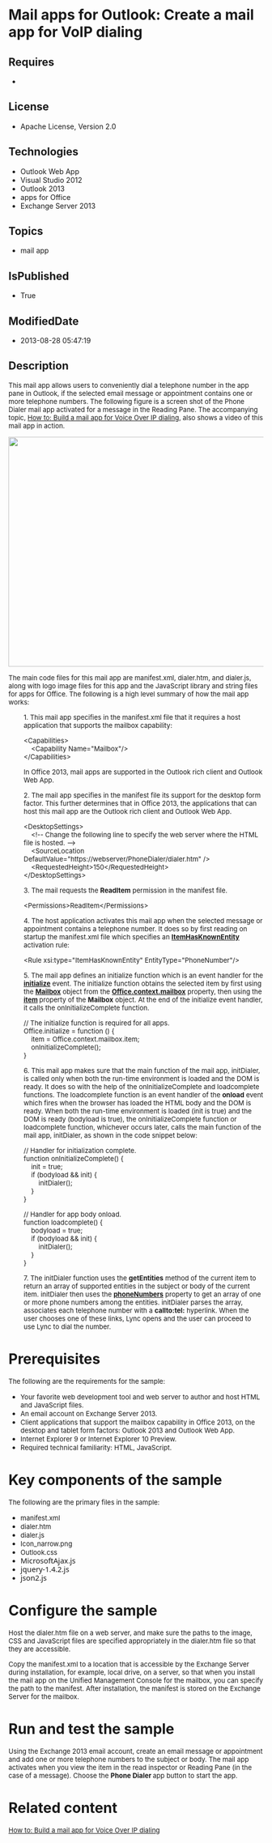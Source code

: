 # Mail apps for Outlook: Create a mail app for VoIP dialing
## Requires
* 
## License
* Apache License, Version 2.0
## Technologies
* Outlook Web App
* Visual Studio 2012
* Outlook 2013
* apps for Office
* Exchange Server 2013
## Topics
* mail app
## IsPublished
* True
## ModifiedDate
* 2013-08-28 05:47:19
## Description

<p><span style="font-size:small">This mail app allows users to conveniently dial a telephone number in the app pane in Outlook, if the selected email message or appointment contains one or more telephone numbers. The following figure is a screen shot of the
 Phone Dialer mail app activated for a message in the Reading Pane. The accompanying topic,
<a href="http://msdn.microsoft.com/en-us/library/office/apps/fp142164(v=office.15).aspx">
How to: Build a mail app for Voice Over IP dialing</a>,&nbsp;also shows a video of this mail app in action.</span></p>
<p><img id="60114" src="http://i1.code.msdn.s-msft.com/mail-apps-for-outlook-dc28341f/image/file/60114/1/mailapp_small.png" alt="" width="645" height="454"></p>
<p><span style="font-size:small">The main code files for this mail app are manifest.xml, dialer.htm, and dialer.js, along with logo image files for this app and the JavaScript library and string files for apps for Office. The following is a high level summary
 of how the mail app works:</span></p>
<p style="padding-left:30px"><span style="font-size:small">1.&nbsp;This mail app specifies in the manifest.xml file that it requires a host application that supports the mailbox capability:</span></p>
<p style="padding-left:30px"><span style="font-size:small">&lt;Capabilities&gt;</span><br>
<span style="font-size:small">&nbsp;&nbsp;&nbsp; &lt;Capability Name=&quot;Mailbox&quot;/&gt;</span><br>
<span style="font-size:small">&lt;/Capabilities&gt;</span></p>
<p style="padding-left:30px"><span style="font-size:small">In Office 2013,&nbsp;mail apps are supported in the Outlook rich client and&nbsp;Outlook Web App.</span></p>
<p style="padding-left:30px"><span style="font-size:small">2.&nbsp;The mail app specifies in the manifest file its support for the desktop form factor. This further determines that in Office 2013, the applications that can host this mail app are the Outlook
 rich client and Outlook Web App.</span></p>
<p style="padding-left:30px"><span style="font-size:small">&lt;DesktopSettings&gt;</span><br>
<span style="font-size:small">&nbsp;&nbsp;&nbsp; &lt;!-- Change the following line to specify the web server where the HTML file is hosted. --&gt;</span><br>
<span style="font-size:small">&nbsp;&nbsp;&nbsp; &lt;SourceLocation DefaultValue=&quot;https://webserver/PhoneDialer/dialer.htm&quot; /&gt;</span><br>
<span style="font-size:small">&nbsp;&nbsp;&nbsp; &lt;RequestedHeight&gt;150&lt;/RequestedHeight&gt;</span><br>
<span style="font-size:small">&lt;/DesktopSettings&gt;</span></p>
<p style="padding-left:30px"><span style="font-size:small">3.&nbsp;The mail requests the
<strong>ReadItem</strong> permission in the manifest file.</span></p>
<p style="padding-left:30px"><span style="font-size:small">&lt;Permissions&gt;ReadItem&lt;/Permissions&gt;&nbsp;</span></p>
<p style="padding-left:30px"><span style="font-size:small">4.&nbsp;The host application activates this mail app when the selected message or appointment contains a telephone number. It does so by first reading on startup the manifest.xml file which specifies
 an <strong><a href="http://msdn.microsoft.com/en-us/library/fp161166(v=office.15)">ItemHasKnownEntity</a></strong> activation rule:</span></p>
<p style="padding-left:30px"><span style="font-size:small">&lt;Rule xsi:type=&quot;ItemHasKnownEntity&quot; EntityType=&quot;PhoneNumber&quot;/&gt;</span></p>
<p style="padding-left:30px"><span style="font-size:small">5.&nbsp;The mail app defines an initialize function which is an event handler for the
<strong><a href="http://msdn.microsoft.com/en-us/library/fp161139.aspx">initialize</a></strong> event. The initialize function obtains the selected item by first using the
<strong><a href="http://msdn.microsoft.com/en-us/library/fp142162(v=office.15)">Mailbox</a></strong> object from the
<strong><a href="http://msdn.microsoft.com/en-us/library/fp161058(v=office.15)">Office.context.mailbox</a></strong> property, then using the
<strong><a href="http://msdn.microsoft.com/en-us/library/fp142196(v=office.15)">item</a>&nbsp;</strong>property of the
<strong>Mailbox</strong> object. At the end of the initialize event handler, it calls the onInitializeComplete function.</span></p>
<p style="padding-left:30px"><span style="font-size:small">// The initialize function is required for all apps.</span><br>
<span style="font-size:small">Office.initialize = function () {</span><br>
<span style="font-size:small">&nbsp;&nbsp;&nbsp; item = Office.context.mailbox.item;</span><br>
<span style="font-size:small">&nbsp;&nbsp;&nbsp; onInitializeComplete();</span><br>
<span style="font-size:small">}</span></p>
<p style="padding-left:30px"><span style="font-size:small">6.&nbsp;This mail app makes sure that the main function of the mail app, initDialer, is called only when both the run-time environment is loaded and the DOM is ready. It does so with the help of the
 onInitializeComplete and loadcomplete functions. The loadcomplete function is an event handler of the
<strong>onload</strong> event which fires when the browser has loaded the HTML body and the DOM is ready. When both the run-time environment is loaded (init is true) and the DOM is ready (bodyload is true), the onInitializeComplete function or loadcomplete
 function, whichever occurs later, calls the main function of the mail app, initDialer, as shown in the code snippet below:</span></p>
<p style="padding-left:30px"><span style="font-size:small">// Handler for initialization complete.</span><br>
<span style="font-size:small">function onInitializeComplete() {</span><br>
<span style="font-size:small">&nbsp;&nbsp;&nbsp; init = true;</span><br>
<span style="font-size:small">&nbsp;&nbsp;&nbsp; if (bodyload &amp;&amp; init) {</span><br>
<span style="font-size:small">&nbsp;&nbsp;&nbsp;&nbsp;&nbsp;&nbsp;&nbsp; initDialer();</span><br>
<span style="font-size:small">&nbsp;&nbsp;&nbsp; }</span><br>
<span style="font-size:small">}</span></p>
<p style="padding-left:30px"><span style="font-size:small">// Handler for app body onload.</span><br>
<span style="font-size:small">function loadcomplete() {</span><br>
<span style="font-size:small">&nbsp;&nbsp;&nbsp; bodyload = true;</span><br>
<span style="font-size:small">&nbsp;&nbsp;&nbsp; if (bodyload &amp;&amp; init) {</span><br>
<span style="font-size:small">&nbsp;&nbsp;&nbsp;&nbsp;&nbsp;&nbsp;&nbsp; initDialer();</span><br>
<span style="font-size:small">&nbsp;&nbsp;&nbsp; }</span><br>
<span style="font-size:small">}</span></p>
<p style="padding-left:30px"><span style="font-size:small">7.&nbsp;The initDialer function uses the
<strong>getEntities</strong> method of the current item to return an array of supported entities in the subject or body of the current item. initDialer then uses the
<strong><a href="http://msdn.microsoft.com/en-us/library/fp160970(v=office.15)">phoneNumbers</a></strong> property to get an array of one or more phone numbers among the entities. initDialer parses the array, associates each telephone number with a
<strong>callto:tel:</strong> hyperlink. When the user chooses one of these links, Lync opens and the user can proceed to use Lync to dial the number.</span></p>
<h1>Prerequisites</h1>
<p><span style="font-size:small">The following are the requirements for the sample:</span></p>
<ul>
<li><span style="font-size:small">Your favorite web development tool and web server to author and host HTML and JavaScript files.</span>
</li><li><span style="font-size:small">An email account on Exchange Server 2013.</span>
</li><li><span style="font-size:small">Client applications that support the mailbox capability in Office 2013, on the desktop and tablet form factors: Outlook 2013&nbsp;and Outlook Web App.</span>
</li><li><span style="font-size:small">Internet Explorer 9 or Internet Explorer 10 Preview.</span>
</li><li><span style="font-size:small">Required technical familiarity: HTML, JavaScript.</span>
</li></ul>
<h1>Key components of the sample</h1>
<p><span style="font-size:small">The following are the primary files in the sample:</span></p>
<ul>
<li><span style="font-size:small">manifest.xml</span> </li><li><span style="font-size:small">dialer.htm</span> </li><li><span style="font-size:small">dialer.js</span> </li><li><span style="font-size:small">Icon_narrow.png</span> </li><li><span style="font-size:small">Outlook.css</span> </li><li><span style="line-height:115%; font-family:&quot;Segoe UI&quot;,&quot;sans-serif&quot;; font-size:11pt">MicrosoftAjax.js</span>
</li><li><span style="line-height:115%; font-family:&quot;Segoe UI&quot;,&quot;sans-serif&quot;; font-size:11pt">jquery-1.4.2.js</span>
</li><li><span style="line-height:115%; font-family:&quot;Segoe UI&quot;,&quot;sans-serif&quot;; font-size:11pt">json2.js</span>
</li></ul>
<h1>Configure the sample</h1>
<p><span style="font-size:small">Host the dialer.htm file on a web server, and make sure the paths to the image, CSS and JavaScript files are specified appropriately in the dialer.htm file so that they are accessible.</span></p>
<p><span style="font-size:small">Copy the manifest.xml to a location that is accessible by the Exchange Server during installation, for example, local drive, on a server, so that when you install the mail app on the Unified Management Console for the mailbox,
 you can specify the path to the manifest. After installation, the manifest is stored on the Exchange Server for the mailbox.</span></p>
<h1>Run and test the sample</h1>
<p><span style="font-size:small">Using the Exchange 2013 email account, create an email message or appointment and add one or more telephone numbers to the subject or body. The mail app activates when you view the item in the read inspector or Reading Pane
 (in the case of a message). Choose the <strong>Phone Dialer </strong>app button to start the app.</span></p>
<h1>Related content</h1>
<p><span style="font-size:small"><a href="http://msdn.microsoft.com/en-us/library/fp142164(v=office.15)">How to: Build a mail app for Voice Over IP dialing</a></span></p>
